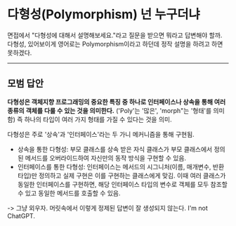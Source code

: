 # 다형성(Polymorphism) 넌 누구더냐

면접에서 "다형성에 대해서 설명해보세요."라고 질문을 받으면 뭐라고 답변해야 할까. 다형성, 있어보이게 영어로는 Polymorphism이라고 하던데 정작 설명을 하려고 하면 못하겠다. 

---

## 모범 답안

**다형성은 객체지향 프로그래밍의 중요한 특징 중 하나로 인터페이스나 상속을 통해 여러 종류의 객체를 다룰 수 있는 것을 의미한다.** ('Poly'는 '많은', 'morph"는 '형태'를 의미함) 즉 하나의 타입이 여러 가지 형태를 가질 수 있다는 것을 의미.

다형성은 주로 '상속'과 '인터페이스'라는 두 가니 메커니즘을 통해 구현됨.
* 상속을 통한 다형성: 부모 클래스를 상속 받은 자식 클래스가 부모 클래스에서 정의된 메서드를 오버라이드하여 자신만의 동작 방식을 구현할 수 있음.
* 인터페이스를 통한 다형성: 인터페이스는 메서드의 시그니처(이름, 매개변수, 반환 타입)만 정의하고 실제 구현은 이를 구현하는 클래스에게 맞김. 이때 여러 클래스가 동일한 인터페이스를 구현하면, 해당 인터페이스 타입의 변수로 객체를 모두 참조할 수 있고 동일한 메서드를 호출할 수 있음.


-> 그냥 외우자. 머릿속에서 이렇게 정제된 답변이 잘 생성되지 않는다. I'm not ChatGPT.